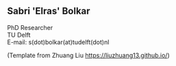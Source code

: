 ## Sabri 'Elras' Bolkar  
PhD Researcher  
TU Delft  
E-mail: s(dot)bolkar(at)tudelft(dot)nl  



(Template from Zhuang Liu https://liuzhuang13.github.io/)
